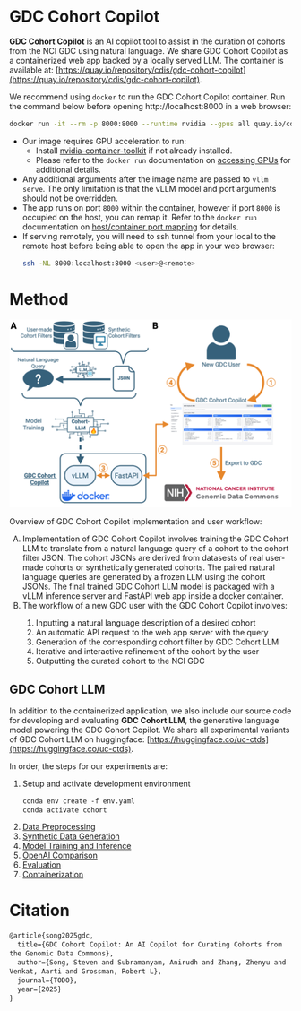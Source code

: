 # GDC Cohort Copilot

**GDC Cohort Copilot** is an AI copilot tool to assist in the curation of cohorts from the NCI GDC using natural language. We share GDC Cohort Copilot as a containerized web app backed by a locally served LLM. The container is available at: [https://quay.io/repository/cdis/gdc-cohort-copilot](https://quay.io/repository/cdis/gdc-cohort-copilot).

We recommend using `docker` to run the GDC Cohort Copilot container. Run the command below before opening http://localhost:8000 in a web browser:
```bash
docker run -it --rm -p 8000:8000 --runtime nvidia --gpus all quay.io/cdis/gdc-cohort-copilot:latest
```

* Our image requires GPU acceleration to run:
    * Install [nvidia-container-toolkit](https://docs.nvidia.com/datacenter/cloud-native/container-toolkit/latest/install-guide.html) if not already installed.
    * Please refer to the `docker run` documentation on [accessing GPUs](https://docs.docker.com/reference/cli/docker/container/run/#gpus) for additional details.
* Any additional arguments after the image name are passed to `vllm serve`. The only limitation is that the vLLM model and port arguments should not be overridden.
* The app runs on port `8000` within the container, however if port `8000` is occupied on the host, you can remap it. Refer to the `docker run` documentation on [host/container port mapping](https://docs.docker.com/reference/cli/docker/container/run/#publish) for details.
* If serving remotely, you will need to ssh tunnel from your local to the remote host before being able to open the app in your web browser:
    ```bash
    ssh -NL 8000:localhost:8000 <user>@<remote>
    ```

# Method

![overview figure](figs/GDC%20Cohort%20Copilot%20Overview.png)

Overview of GDC Cohort Copilot implementation and user workflow:
<ol type="A">
  <li>Implementation of GDC Cohort Copilot involves training the GDC Cohort LLM to translate from a natural language query of a cohort to the cohort filter JSON. The cohort JSONs are derived from datasests of real user-made cohorts or synthetically generated cohorts. The paired natural language queries are generated by a frozen LLM using the cohort JSONs. The final trained GDC Cohort LLM model is packaged with a vLLM inference server and FastAPI web app inside a docker container.</li>
  <li>The workflow of a new GDC user with the GDC Cohort Copilot involves:</li>
  <ol type="1">
    <li>Inputting a natural language description of a desired cohort</li>
    <li>An automatic API request to the web app server with the query</li>
    <li>Generation of the corresponding cohort filter by GDC Cohort LLM</li>
    <li>Iterative and interactive refinement of the cohort by the user</li>
    <li>Outputting the curated cohort to the NCI GDC</li>
  </ol>
</ol>

## GDC Cohort LLM

In addition to the containerized application, we also include our source code for developing and evaluating **GDC Cohort LLM**, the generative language model powering the GDC Cohort Copilot. We share all experimental variants of GDC Cohort LLM on huggingface: [https://huggingface.co/uc-ctds](https://huggingface.co/uc-ctds).

In order, the steps for our experiments are:
1. Setup and activate development environment
    ```
    conda env create -f env.yaml
    conda activate cohort
    ```
1. [Data Preprocessing](./data-preprocessing)
1. [Synthetic Data Generation](./data-generation)
1. [Model Training and Inference](./gdc-cohort-llm)
1. [OpenAI Comparison](./openai-prompting)
1. [Evaluation](./evaluation)
1. [Containerization](./docker)

# Citation

```
@article{song2025gdc,
  title={GDC Cohort Copilot: An AI Copilot for Curating Cohorts from the Genomic Data Commons},
  author={Song, Steven and Subramanyam, Anirudh and Zhang, Zhenyu and Venkat, Aarti and Grossman, Robert L},
  journal={TODO},
  year={2025}
}
```
